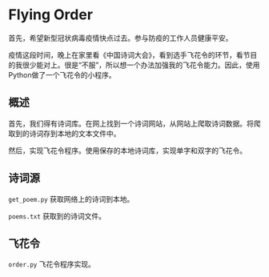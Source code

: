 # Flying Order

首先，希望新型冠状病毒疫情快点过去。参与防疫的工作人员健康平安。

疫情这段时间，晚上在家里看《中国诗词大会》，看到选手飞花令的环节，看节目的我很少能对上。很是“不服”，所以想一个办法加强我的飞花令能力。因此，使用Python做了一个飞花令的小程序。



## 概述

首先，我们得有诗词库。在网上找到一个诗词网站，从网站上爬取诗词数据。将爬取到的诗词存到本地的文本文件中。

然后，实现飞花令程序。使用保存的本地诗词库，实现单字和双字的飞花令。



## 诗词源

`get_poem.py` 获取网络上的诗词到本地。

`poems.txt` 获取到的诗词文件。

## 飞花令

`order.py` 飞花令程序实现。



